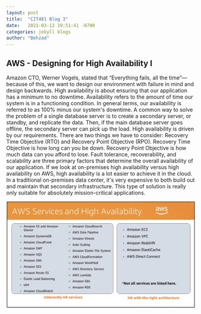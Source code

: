 ```yaml
---
layout: post
title:  "CIT481 Blog 3"
date:   2021-03-12 19:51:41 -0700
categories: jekyll blogs
author: "Behzad"
---
```


## AWS - Designing for High Availability I

Amazon CTO, Werner Vogels, stated that “Everything fails, all the time”—because of this, we want to design our environment with failure in mind and design backwards.
High availability is about ensuring that our application has a minimum to no downtime. Availability refers to the amount of time our system is in a functioning condition.  In general terms, our availability is referred to as 100% minus our system's downtime. 
A common way to solve the problem of a single database server is to create a secondary server, or standby, and replicate the data. Then, if the main database server goes offline, the secondary server can pick up the load. High availability is driven by our requirements. There are two things we have to consider: Recovery Time Objective (RTO) and Recovery Point Objective (RPO). Recovery Time Objective is how long can you be down. Recovery Point Objective is how much data can you afford to lose.
Fault tolerance, recoverability, and scalability are three primary factors that determine the overall availability of our application. If we look at on-premises high availability versus high availability on AWS, high availability is a lot easier to achieve it in the cloud. In a traditional on-premises data center, it's very expensive to both build out and maintain that secondary infrastructure. This type of solution is really only suitable for absolutely mission-critical applications.

<img src="https://raw.githubusercontent.com/behzad765/cit481/481-pages/assets/images/servicesHV.JPG" alt="Sevices High Availibility">
